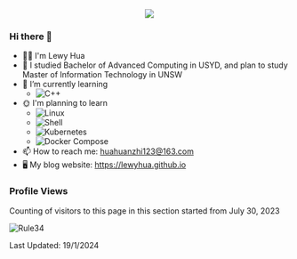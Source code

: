 <div align="center"><img src="https://cdn.cbd.int/anzhiyu-assets@1.0.11/image/common/github-info/personal-homepage-banner.jpg" /></div>

### Hi there 👋

<!--
**LewyHua/LewyHua** is a ✨ _special_ ✨ repository because its `README.md` (this file) appears on your GitHub profile.-->


- 👨‍💻 I'm Lewy Hua
- 🏫 I studied Bachelor of Advanced Computing in USYD, and plan to study Master of Information Technology in UNSW
- 🌱 I’m currently learning 
    - ![C++](https://img.shields.io/badge/C++-blue?logo=c++)
- 🌞 I'm planning to learn 
    - ![Linux](https://img.shields.io/badge/Linux-FCC624?style=style=flat-square&logo=linux&logoColor=black)
    - ![Shell](https://img.shields.io/badge/shell_script-%4285F4.svg?style=style=flat-square&logo=gnu-bash&logoColor=white) 
    - ![Kubernetes](https://img.shields.io/badge/-Kubernetes-white?logo=Kubernetes) 
    - ![Docker Compose](https://img.shields.io/badge/-Docker_Compose-07afd9?logo=docker)
- 📫 How to reach me: huahuanzhi123@163.com
- 🖥 My blog website: https://lewyhua.github.io

### Profile Views
Counting of visitors to this page in this section started from July 30, 2023


![Rule34](https://count.getloli.com/get/@LewyHua.github.readme?theme=rule34)
</br>


Last Updated: 19/1/2024
